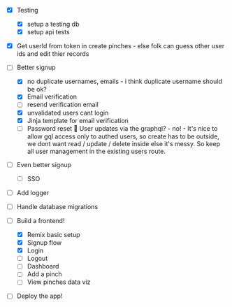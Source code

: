 - [x] Testing

  - [x] setup a testing db
  - [x] setup api tests

- [x] Get userId from token in create pinches - else folk can guess other user ids and edit thier records

- [ ] Better signup

  - [x] no duplicate usernames, emails - i think duplicate username should be ok?
  - [x] Email verification
  - [ ] resend verification email
  - [x] unvalidated users cant login
  - [x] Jinja template for email verification
  - [ ] Password reset
        🚫 User updates via the graphql? - no! - It's nice to allow gql access only to authed users, so create has to be outside, we dont want read / update / delete inside else it's messy. So keep all user management in the existing users route.

- [ ] Even better signup

  - [ ] SSO

- [ ] Add logger

- [ ] Handle database migrations

- [ ] Build a frontend!

  - [x] Remix basic setup
  - [x] Signup flow
  - [x] Login
  - [ ] Logout
  - [ ] Dashboard
  - [ ] Add a pinch
  - [ ] View pinches data viz

- [ ] Deploy the app!
